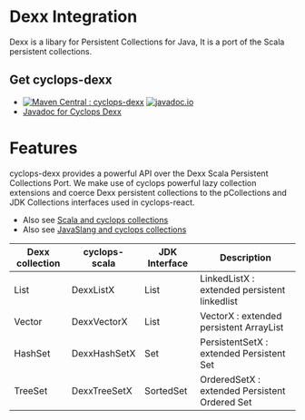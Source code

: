 # Dexx Integration

Dexx is a libary for Persistent Collections for Java, It is a port of the Scala persistent collections.

## Get cyclops-dexx


* [![Maven Central : cyclops-dexx](https://maven-badges.herokuapp.com/maven-central/com.aol.cyclops/cyclops-dexx/badge.svg)](https://maven-badges.herokuapp.com/maven-central/com.aol.cyclops/cyclops-dexx)   [![javadoc.io](https://javadocio-badges.herokuapp.com/com.aol.cyclops/cyclops-dexx/badge.svg)](https://javadocio-badges.herokuapp.com/com.aol.cyclops/cyclops-dexx)
* [Javadoc for Cyclops Dexx](http://www.javadoc.io/doc/com.aol.cyclops/cyclops-dexx/)

# Features

cyclops-dexx provides a powerful API over the Dexx Scala Persistent Collections Port. We make use of cyclops powerful lazy collection extensions and coerce Dexx persistent collections to the pCollections and JDK Collections interfaces used in cyclops-react.


* Also see [Scala and cyclops collections](https://github.com/aol/cyclops-react/wiki/Scala-%26-cyclops-collections)
* Also see [JavaSlang and cyclops collections](https://github.com/aol/cyclops-react/wiki/JavaSlang-and-cyclops-collections)


|  Dexx collection | cyclops-scala   |  JDK Interface  | Description  |
|---|---|---|---|
| List   | DexxListX     | List  | LinkedListX  : extended persistent linkedlist |
|  Vector | DexxVectorX    | List   | VectorX : extended persistent ArrayList   |
|  HashSet | DexxHashSetX   | Set  | PersistentSetX : extended Persistent Set  |
|  TreeSet | DexxTreeSetX   | SortedSet  | OrderedSetX : extended Persistent Ordered Set  |






